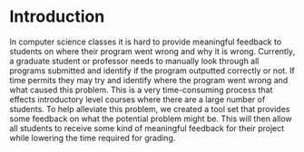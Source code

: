 # Introduction

In computer science classes it is hard to provide meaningful feedback to students on where their program went wrong and why it is wrong. Currently, a graduate student or professor needs to manually look through all programs submitted and identify if the program outputted correctly or not. If time permits they may try and identify where the program went wrong and what caused this problem. This is a very time-consuming process that effects introductory level courses where there are a large number of students. To help alleviate this problem, we created a tool set that provides some feedback on what the potential problem might be. This will then allow all students to receive some kind of meaningful feedback for their project while lowering the time required for grading.
